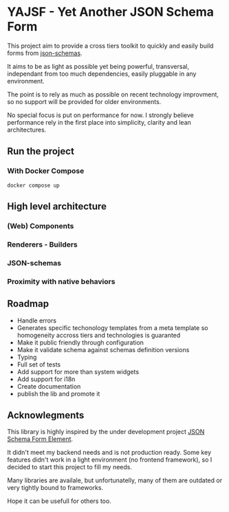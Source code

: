 YAJSF - Yet Another JSON Schema Form
====================================

This project aim to provide a cross tiers toolkit to quickly and easily
build forms from [json-schemas](https://json-schema.org/).

It aims to be as light as possible yet being powerful, transversal,
independant from too much dependencies, easily pluggable in any environment.

The point is to rely as much as possible on recent technology improvment, so
no support will be provided for older environments.

No special focus is put on performance for now. I strongly believe performance
rely in the first place into simplicity, clarity and lean architectures.

Run the project
---------------

### With Docker Compose

`docker compose up`

High level architecture
-----------------------

### (Web) Components

### Renderers - Builders

### JSON-schemas

### Proximity with native behaviors

Roadmap
-------

- Handle errors
- Generates specific techonology templates from a meta template so homogeneity
  accross tiers and technologies is guaranted
- Make it public friendly through configuration
- Make it validate schema against schemas definition versions
- Typing
- Full set of tests
- Add support for more than system widgets
- Add support for i18n
- Create documentation
- publish the lib and promote it

Acknowlegments
--------------

This library is highly inspired by the under development project
[JSON Schema Form Element](https://github.com/json-schema-form-element/jsfe).

It didn't meet my backend needs and is not production ready. Some key features
didn't work in a light environment (no frontend framework), so I decided to
start this project to fill my needs.

Many libraries are availale, but unfortunatelly, many of them are outdated or
very tightly bound to frameworks.

Hope it can be usefull for others too.

